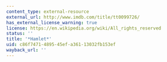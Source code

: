 ```yaml
---
content_type: external-resource
external_url: http://www.imdb.com/title/tt0099726/
has_external_license_warning: true
license: https://en.wikipedia.org/wiki/All_rights_reserved
status: ''
title: '*Hamlet*'
uid: c86f7471-4895-45ef-a361-13032fb153ef
wayback_url: ''
---
```

